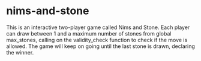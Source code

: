 # nims-and-stone
This is an interactive two-player game called Nims and Stone. Each player can draw between 1 and a maximum number of stones from global max_stones, calling on the validity_check function to check if the move is allowed. The game will keep on going until the last stone is drawn, declaring the winner.
